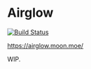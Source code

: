 # Airglow

[![Build Status](https://travis-ci.com/ryukina/airglow.svg?branch=master)](https://travis-ci.com/ryukina/airglow)

https://airglow.moon.moe/

WIP.
